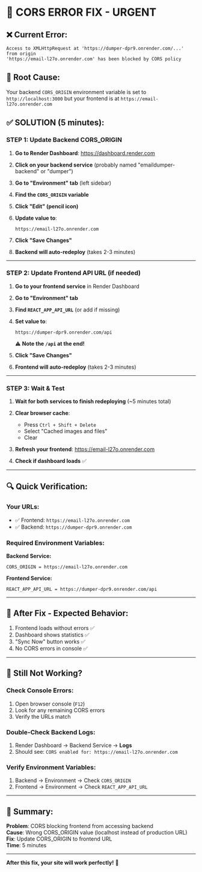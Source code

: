 # 🔴 CORS ERROR FIX - URGENT

## ❌ Current Error:
```
Access to XMLHttpRequest at 'https://dumper-dpr9.onrender.com/...' from origin 
'https://email-l27o.onrender.com' has been blocked by CORS policy
```

## 🎯 Root Cause:
Your backend `CORS_ORIGIN` environment variable is set to `http://localhost:3000` but your frontend is at `https://email-l27o.onrender.com`

## ✅ SOLUTION (5 minutes):

### STEP 1: Update Backend CORS_ORIGIN

1. **Go to Render Dashboard**: https://dashboard.render.com

2. **Click on your backend service** (probably named "emaildumper-backend" or "dumper")

3. **Go to "Environment" tab** (left sidebar)

4. **Find the `CORS_ORIGIN` variable**

5. **Click "Edit" (pencil icon)**

6. **Update value to**:
   ```
   https://email-l27o.onrender.com
   ```

7. **Click "Save Changes"**

8. **Backend will auto-redeploy** (takes 2-3 minutes)

---

### STEP 2: Update Frontend API URL (if needed)

1. **Go to your frontend service** in Render Dashboard

2. **Go to "Environment" tab**

3. **Find `REACT_APP_API_URL`** (or add if missing)

4. **Set value to**:
   ```
   https://dumper-dpr9.onrender.com/api
   ```
   ⚠️ **Note the `/api` at the end!**

5. **Click "Save Changes"**

6. **Frontend will auto-redeploy** (takes 2-3 minutes)

---

### STEP 3: Wait & Test

1. **Wait for both services to finish redeploying** (~5 minutes total)

2. **Clear browser cache**: 
   - Press `Ctrl + Shift + Delete`
   - Select "Cached images and files"
   - Clear

3. **Refresh your frontend**: https://email-l27o.onrender.com

4. **Check if dashboard loads** ✅

---

## 🔍 Quick Verification:

### Your URLs:
- ✅ Frontend: `https://email-l27o.onrender.com`
- ✅ Backend: `https://dumper-dpr9.onrender.com`

### Required Environment Variables:

**Backend Service:**
```
CORS_ORIGIN = https://email-l27o.onrender.com
```

**Frontend Service:**
```
REACT_APP_API_URL = https://dumper-dpr9.onrender.com/api
```

---

## 🎯 After Fix - Expected Behavior:

1. Frontend loads without errors ✅
2. Dashboard shows statistics ✅
3. "Sync Now" button works ✅
4. No CORS errors in console ✅

---

## 🐛 Still Not Working?

### Check Console Errors:
1. Open browser console (`F12`)
2. Look for any remaining CORS errors
3. Verify the URLs match

### Double-Check Backend Logs:
1. Render Dashboard → Backend Service → **Logs**
2. Should see: `CORS enabled for: https://email-l27o.onrender.com`

### Verify Environment Variables:
1. Backend → Environment → Check `CORS_ORIGIN`
2. Frontend → Environment → Check `REACT_APP_API_URL`

---

## 📝 Summary:

**Problem**: CORS blocking frontend from accessing backend  
**Cause**: Wrong CORS_ORIGIN value (localhost instead of production URL)  
**Fix**: Update CORS_ORIGIN to frontend URL  
**Time**: 5 minutes  

---

**After this fix, your site will work perfectly!** 🚀
